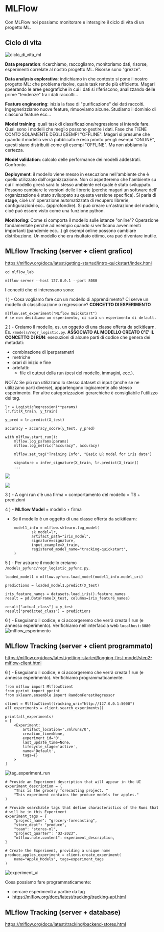 # MLFlow

Con MLFlow noi possiamo monitorare e interagire il ciclo di vita di un progetto ML.

## Ciclo di vita

![ciclo_di_vita_ml](img/mlflow-overview.png)

**Data preparation**: ricerchiamo, raccogliamo, monitoriamo dati, risorse, esperimenti
correlate al nostro progetto ML. Risorse sono "grezze".

**Data analysis esplorativa**: indichiamo in che contesto si pone il nostro progetto ML:
che problema risolve, quale task rende più efficiente. Magari spearando le aree geografiche in cui i dati si riferiscono, analizzando  delle prime "tendenze" tra i dati raccolti...

**Feature engineering**: inizia la fase di "purificazione" dei dati raccolti. Ingegnerizziamo
nuove feature, rimuoviamo alcune. Studiamo il dominio di ciascuna feature ecc...

**Model training**: quali task di classificazione/regressione si intende fare. Quali sono i
modelli che meglio possono gestire i dati. Fase che TIENE CONTO SOLAMENTE DEGLI ESEMPI "OFFLINE".
Magari si presume che quando il modello verrà pubblicato e reso pronto per gli esempi "ONLINE",
questi siano distribuiti come gli esempi "OFFLINE". Ma non abbiamo la certezza.

**Model validation**: calcolo delle performance dei modelli addestrati. Confronto.

**Deployment**: il modello viene messo in esecuzione nell'ambiente che è quello utilizzato dall'organizzazione. Non ci aspetteremo che l'ambiente su cui il modello girerà sarà lo stesso ambiente nel quale è stato sviluppato. Possono cambiare le versioni delle librerie (perchè magari un software dell' organizzazione è stato sviluppato su questa versione specifica). Si parla di **stage**, cioè un' operazione automatizzata di recupero librerie, configurazioni ecc.. (approfondire). Si può creare un'astrazione del modello, cioè può essere visto come una funzione
python. 

**Monitoring**: Come si comporta il modello sulle istanze "online"? Operazione fondamentale perchè
ad esempio quando si verificano avvenimenti importanti (pandemie ecc...) gli esempi online possono
cambiare distribuzione. Un modello che era risultato ottimo, ora può diventare inutile.

## MLflow Tracking (server + client grafico)

https://mlflow.org/docs/latest/getting-started/intro-quickstart/index.html

```
cd mlflow_lab
```
```
mlflow server --host 127.0.0.1 --port 8080
```
I concetti che ci interessano sono:

1 ) - Cosa vogliamo fare con un modello di apprendimento? Ci serve un modello di classificazione o regressione? **CONCETTO DI ESPERIMENTO**
```
mlflow.set_experiment("MLflow Quickstart")
# se non decidiamo un esperimento, ci sarà un esperimento di default.
```

2 ) - Creiamo il modello, es. un oggetto di una classe offerta da scikitlearn. Es. `/models/regr_logistic.py`. **ASSOCIATO AL MODELLO CREATO C'E' IL CONCETTO DI RUN**: esecuzioni di alcune parti di codice che genera dei metadati:
- combinazione di iperparametri
- metriche
- orari di inizio e fine
- artefatti:
  - file di output della run (pesi del modello, immagini, ecc.).
  
NOTA: Se più run utilizzano lo stesso dataset di input (anche se ne utilizzano parti diverse), appartengono logicamente allo stesso esperimento. Per altre categorizzazioni gerarchiche è consigliabile l'utilizzo dei tag.
```
lr = LogisticRegression(**params)
lr.fit(X_train, y_train)

y_pred = lr.predict(X_test)

accuracy = accuracy_score(y_test, y_pred)

with mlflow.start_run():
    mlflow.log_params(params)
    mlflow.log_metric("accuracy", accuracy)

    mlflow.set_tag("Training Info", "Basic LR model for iris data")

    signature = infer_signature(X_train, lr.predict(X_train))
    ...
```
![](img/Immagine.png)

![](img/training-annotation.svg)

3 ) - A ogni run c'è una firma = comportamento del modello = TS + predizioni

4 ) - **MLflow Model** = modello + firma

- Se il modello è un oggetto di una classe offerta da scikitlearn:
```
    model1_info = mlflow.sklearn.log_model(
            sk_model=lr,
            artifact_path="iris_model",
            signature=signature,
            input_example=X_train,
            registered_model_name="tracking-quickstart",
    )
```

5 ) - Per astrarre il modello creiamo  `/models_pyfunc/regr_logistic_pyfunc.py`.

```
loaded_model1 = mlflow.pyfunc.load_model(model1_info.model_uri)

predictions = loaded_model1.predict(X_test)

iris_feature_names = datasets.load_iris().feature_names
result = pd.DataFrame(X_test, columns=iris_feature_names)

result["actual_class"] = y_test
result["predicted_class"] = predictions
```

6 )  - Eseguiamo il codice, e ci accorgeremo che verrà creata 1 run (e annesso esperimento). Verifichiamo nell'interfaccia web `localhost:8080`
![mlflow_esperimento](img/quickstart-our-run.png)

## MLflow Tracking (server + client programmato)

https://mlflow.org/docs/latest/getting-started/logging-first-model/step2-mlflow-client.html

6 )  - Eseguiamo il codice, e ci accorgeremo che verrà creata 1 run (e annesso esperimento). Verifichiamo programmaticamente.
```
from mlflow import MlflowClient
from pprint import pprint
from sklearn.ensemble import RandomForestRegressor

client = MlflowClient(tracking_uri="http://127.0.0.1:5000")
all_experiments = client.search_experiments()

print(all_experiments)
> [
    <Experiment:
        artifact_location='./mlruns/0',
        creation_time=None,
        experiment_id='0',
        last_update_time=None,
        lifecycle_stage='active',
        name='Default',
        tags={}
    >
]
```
![tag_experiment_run](img/tag-exp-run-relationship.svg)

```
# Provide an Experiment description that will appear in the UI
experiment_description = (
    "This is the grocery forecasting project. "
    "This experiment contains the produce models for apples."
)

# Provide searchable tags that define characteristics of the Runs that
# will be in this Experiment
experiment_tags = {
    "project_name": "grocery-forecasting",
    "store_dept": "produce",
    "team": "stores-ml",
    "project_quarter": "Q3-2023",
    "mlflow.note.content": experiment_description,
}

# Create the Experiment, providing a unique name
produce_apples_experiment = client.create_experiment(
    name="Apple_Models", tags=experiment_tags
)
```
![experiment_ui](img/experiment-page-elements.svg)

Cosa possiamo fare programmaticamente:
- cercare esperimenti a partire da tag
- https://mlflow.org/docs/latest/tracking/tracking-api.html

## MLflow Tracking (server + database)

https://mlflow.org/docs/latest/tracking/backend-stores.html














  






